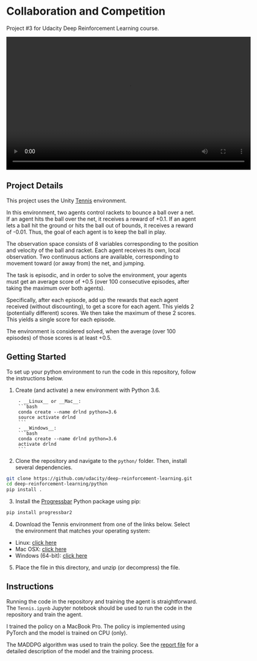 # Collaboration and Competition
Project #3 for Udacity Deep Reinforcement Learning course.

<video src="video.mp4" width="640" height="348" controls preload>
  <source src="tennis.mp4" type="video/mp4">
</video>

## Project Details

This project uses the Unity [Tennis](https://github.com/Unity-Technologies/ml-agents/blob/master/docs/Learning-Environment-Examples.md#tennis) environment.

In this environment, two agents control rackets to bounce a ball over a net. If an agent hits the ball over the net, it receives a reward of +0.1. If an agent lets a ball hit the ground or hits the ball out of bounds, it receives a reward of -0.01. Thus, the goal of each agent is to keep the ball in play.

The observation space consists of 8 variables corresponding to the position and velocity of the ball and racket. Each agent receives its own, local observation. Two continuous actions are available, corresponding to movement toward (or away from) the net, and jumping.

The task is episodic, and in order to solve the environment, your agents must get an average score of +0.5 (over 100 consecutive episodes, after taking the maximum over both agents).

Specifically, after each episode, add up the rewards that each agent received (without discounting), to get a score for each agent. This yields 2 (potentially different) scores. We then take the maximum of these 2 scores. This yields a single score for each episode.

The environment is considered solved, when the average (over 100 episodes) of those scores is at least +0.5.

## Getting Started
To set up your python environment to run the code in this repository, follow the instructions below.

1. Create (and activate) a new environment with Python 3.6.

        - __Linux__ or __Mac__:
        ```bash
        conda create --name drlnd python=3.6
        source activate drlnd
        ```
        - __Windows__:
        ```bash
        conda create --name drlnd python=3.6
        activate drlnd
        ```

2. Clone the repository and navigate to the `python/` folder.  Then, install several dependencies.
```bash
git clone https://github.com/udacity/deep-reinforcement-learning.git
cd deep-reinforcement-learning/python
pip install .
```

3. Install the [Progressbar](https://pypi.org/project/progressbar2/) Python package using pip:
```bash
pip install progressbar2
```

4. Download the Tennis environment from one of the links below.  Select the environment that matches your operating system:

  - Linux: [click here](https://s3-us-west-1.amazonaws.com/udacity-drlnd/P3/Tennis/Tennis_Linux.zip)
  - Mac OSX: [click here](https://s3-us-west-1.amazonaws.com/udacity-drlnd/P3/Tennis/Tennis.app.zip)
  - Windows (64-bit): [click here](https://s3-us-west-1.amazonaws.com/udacity-drlnd/P3/Tennis/Tennis_Windows_x86_64.zip)


5. Place the file in this directory, and unzip (or decompress) the file.

## Instructions
Running the code in the repository and training the agent is straightforward. The `Tennis.ipynb` Jupyter notebook should be used to run the code in the repository and train the agent.

I trained the policy on a MacBook Pro. The policy is implemented using PyTorch and the model is trained on CPU (only).

The MADDPG algorithm was used to train the policy. See the [report file](file:///Report.pdf) for a detailed description of the model and the training process.

